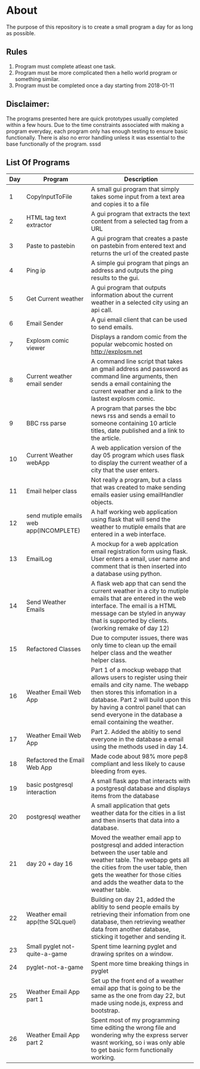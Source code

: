 About
================================================
The purpose of this repository is to create a small program a day for as long as possible.

Rules
---
1. Program must complete atleast one task.
2. Program must be more complicated then a hello world program or something similar.
3. Program must be completed once a day starting from 2018-01-11

Disclaimer:
---
The programs presented here are quick prototypes usually completed within a few hours. Due to the time constraints associated with making a program everyday, each program only has enough testing to ensure basic functionally. There is also no error handling unless it was essential to the base functionally of the program.  sssd

List Of Programs
---

|Day		|Program		|Description|
|-----------|---------------|-----------|
|1			|CopyInputToFile|A small gui program that simply takes some input from a text area and copies it to a file|
|2          |HTML tag text extractor|A gui program that extracts the text content from a selected tag from a URL|
|3			|Paste to pastebin|A gui program that creates a paste on pastebin from entered text and returns the url of the created paste|
|4			|Ping ip		|A simple gui program that pings an address and outputs the ping results to the gui.| 
|5			|Get Current weather| A gui program that outputs information about the current weather in a selected city using an api call.| 
|6			|Email Sender| A gui email client that can be used to send emails.| 
|7			|Explosm comic viewer| Displays a random comic from the popular webcomic hosted on http://explosm.net |
|8			|Current weather email sender| A command line script that takes an gmail address and password as command line arguments, then sends a email containing the current weather and a link to the lastest explosm comic.|
|9			|BBC rss parse| A program that parses the bbc news rss and sends a email to someone containing 10 article titles, date published and a link to the article.|
|10		    |Current Weather webApp| A web application version of the day 05 program which uses flask to display the current weather of a city that the user enters.|
|11			|Email helper class| Not really a program, but a class that was created to make sending emails easier using emailHandler objects.|
|12			|send mutiple emails web app(INCOMPLETE)|A half working web application using flask that will send the weather to mutiple emails that are entered in a web interface.|
|13			|EmailLog| A mockup for a web applcation email registration form using flask. User enters a email, user name and comment that is then inserted into a database using python.| 
|14			|Send Weather Emails| A flask web app that can send the current weather in a city to mutiple emails that are entered in the web interface. The email is a HTML message can be styled in anyway that is supported by clients.(working remake of day 12)|
|15			|Refactored Classes| Due to computer issues, there was only time to clean up the email helper class and the weather helper class.|
|16			|Weather Email Web App| Part 1 of a mockup webapp that allows users to register using their emails and city name. The webapp then stores this infomation in a database. Part 2 will build upon this by having a control panel that can send everyone in the database a email containing the weather.|
|17			|Weather Email Web App| Part 2. Added the ablitiy to send everyone in the database a email using the methods used in day 14.|
|18         |Refactored the Email Web App| Made code about 98% more pep8 compliant and less likely to cause bleeding from eyes.|
|19			|basic postgresql interaction| A small flask app that interacts with a postgresql database and displays items from the database|
|20			|postgresql weather|A small application that gets weather data for the cities in a list and then inserts that data into a database.|
|21			|day 20 + day 16| Moved the weather email app to postgresql and added interaction between the user table and weather table. The webapp gets all the cities from the user table, then gets the weather for those cities and adds the weather data to the weather table.|
|22			|Weather email app(the SQLquel)| Building on day 21, added the ablitiy to send people emails by retrieving their infomation from one database, then retrieving weather data from another database, sticking it together and sending it.|
|23			|Small pyglet not-quite-a-game| Spent time learning pyglet and drawing sprites on a window.|
|24         |pyglet-not-a-game| Spent more time breaking things in pyglet|
|25         |Weather Email App part 1|Set up the front end of a weather email app that is going to be the same as the one from day 22, but made using node.js, express and bootstrap.|
|26         |Weather Email App part 2| Spent most of my programming time editing the wrong file and wondering why the express server wasnt working, so i was only able to get basic form functionally working.|